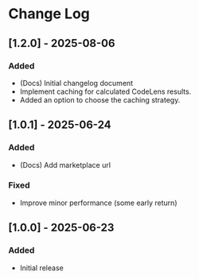 # Change Log

## [1.2.0] - 2025-08-06

### Added

- (Docs) Initial changelog document
- Implement caching for calculated CodeLens results.
- Added an option to choose the caching strategy.

## [1.0.1] - 2025-06-24

### Added

- (Docs) Add marketplace url

### Fixed

- Improve minor performance (some early return)

## [1.0.0] - 2025-06-23

### Added

- Initial release
